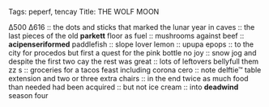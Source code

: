 Tags: peperf, tencay
Title: THE WOLF MOON
  
∆500 ∆616 :: the dots and sticks that marked the lunar year in caves :: the last pieces of the old **parkett** floor as fuel :: mushrooms against beef :: **acipenseriformed** paddlefish :: slope lover lemon :: upupa epops :: to the city for procedos but first a quest for the pink bottle no joy :: snow jog and despite the first two cay the rest was great :: lots of leftovers bellyfull them zz s :: groceries for a tacos feast including corona cero ::  note delftie™ table extension and two or three extra chairs :: in the end twice as much food than needed had been acquired :: but not ice cream :: into **deadwind** season four  
